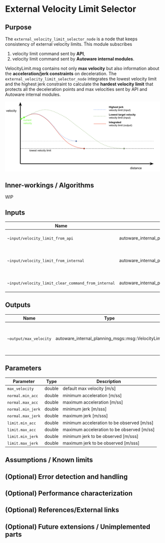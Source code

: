 # External Velocity Limit Selector

## Purpose

The `external_velocity_limit_selector_node` is a node that keeps consistency of external velocity limits. This module subscribes

1. velocity limit command sent by **API**,
2. velocity limit command sent by **Autoware internal modules**.

VelocityLimit.msg contains not only **max velocity** but also information about the **acceleration/jerk constraints** on deceleration. The `external_velocity_limit_selector_node` integrates the lowest velocity limit and the highest jerk constraint to calculate the **hardest velocity limit** that protects all the deceleration points and max velocities sent by API and Autoware internal modules.

![selector algorithm](./image/external_velocity_limit_selector.png)

## Inner-workings / Algorithms

WIP

<!-- Write how this package works. Flowcharts and figures are great. Add sub-sections as you like.

Example:
  ### Flowcharts

  ...(PlantUML or something)

  ### State Transitions

  ...(PlantUML or something)

  ### How to filter target obstacles

  ...

  ### How to optimize trajectory

  ...
-->

## Inputs

| Name                                                | Type                                                            | Description                                   |
| --------------------------------------------------- | --------------------------------------------------------------- | --------------------------------------------- |
| `~input/velocity_limit_from_api`                    | autoware_internal_planning_msgs::msg::VelocityLimit             | velocity limit from api                       |
| `~input/velocity_limit_from_internal`               | autoware_internal_planning_msgs::msg::VelocityLimit             | velocity limit from autoware internal modules |
| `~input/velocity_limit_clear_command_from_internal` | autoware_internal_planning_msgs::msg::VelocityLimitClearCommand | velocity limit clear command                  |

## Outputs

| Name                   | Type                                                | Description                                       |
| ---------------------- | --------------------------------------------------- | ------------------------------------------------- |
| `~output/max_velocity` | autoware_internal_planning_msgs::msg::VelocityLimit | current information of the hardest velocity limit |

## Parameters

| Parameter         | Type   | Description                                |
| ----------------- | ------ | ------------------------------------------ |
| `max_velocity`    | double | default max velocity [m/s]                 |
| `normal.min_acc`  | double | minimum acceleration [m/ss]                |
| `normal.max_acc`  | double | maximum acceleration [m/ss]                |
| `normal.min_jerk` | double | minimum jerk [m/sss]                       |
| `normal.max_jerk` | double | maximum jerk [m/sss]                       |
| `limit.min_acc`   | double | minimum acceleration to be observed [m/ss] |
| `limit.max_acc`   | double | maximum acceleration to be observed [m/ss] |
| `limit.min_jerk`  | double | minimum jerk to be observed [m/sss]        |
| `limit.max_jerk`  | double | maximum jerk to be observed [m/sss]        |

## Assumptions / Known limits

<!-- Write assumptions and limitations of your implementation.

Example:
  This algorithm assumes obstacles are not moving, so if they rapidly move after the vehicle started to avoid them, it might collide with them.
  Also, this algorithm doesn't care about blind spots. In general, since too close obstacles aren't visible due to the sensing performance limit, please take enough margin to obstacles.
-->

## (Optional) Error detection and handling

<!-- Write how to detect errors and how to recover from them.

Example:
  This package can handle up to 20 obstacles. If more obstacles found, this node will give up and raise diagnostic errors.
-->

## (Optional) Performance characterization

<!-- Write performance information like complexity. If it wouldn't be the bottleneck, not necessary.

Example:
  ### Complexity

  This algorithm is O(N).

  ### Processing time

  ...
-->

## (Optional) References/External links

<!-- Write links you referred to when you implemented.

Example:
  [1] {link_to_a_thesis}
  [2] {link_to_an_issue}
-->

## (Optional) Future extensions / Unimplemented parts

<!-- Write future extensions of this package.

Example:
  Currently, this package can't handle the chattering obstacles well. We plan to add some probabilistic filters in the perception layer to improve it.
  Also, there are some parameters that should be global(e.g. vehicle size, max steering, etc.). These will be refactored and defined as global parameters so that we can share the same parameters between different nodes.
-->
